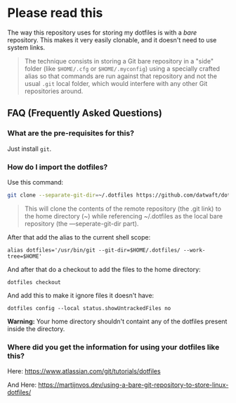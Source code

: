 # Please read this

The way this repository uses for storing my dotfiles is with a _bare_ repository. This makes it very easily clonable, and it doesn't need to use system links.

> The technique consists in storing a Git bare repository in a "side" folder (like `$HOME/.cfg` or `$HOME/.myconfig`) using a specially crafted alias so that commands are run against that repository and not the usual `.git` local folder, which would interfere with any other Git repositories around.

## FAQ (Frequently Asked Questions)

### What are the pre-requisites for this?

Just install `git`.

### How do I import the dotfiles?

Use this command:

```bash
git clone --separate-git-dir=~/.dotfiles https://github.com/datwaft/dotfiles.git ~
```

> This will clone the contents of the remote repository (the .git link) to the home directory (~) while referencing ~/.dotfiles as the local bare repository (the —seperate-git-dir part).

After that add the alias to the current shell scope:

```
alias dotfiles='/usr/bin/git --git-dir=$HOME/.dotfiles/ --work-tree=$HOME'
```

And after that do a checkout to add the files to the home directory:

```
dotfiles checkout
```

And add this to make it ignore files it doesn't have:

```
dotfiles config --local status.showUntrackedFiles no
```

**Warning:** Your home directory shouldn't containt any of the dotfiles present inside the directory.

### Where did you get the information for using your dotfiles like this?

Here: https://www.atlassian.com/git/tutorials/dotfiles

And Here: https://martijnvos.dev/using-a-bare-git-repository-to-store-linux-dotfiles/
